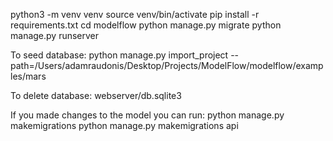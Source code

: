 python3 -m venv venv
source venv/bin/activate
pip install -r requirements.txt
cd modelflow
python manage.py migrate
python manage.py runserver

To seed database: 
python manage.py import_project --path=/Users/adamraudonis/Desktop/Projects/ModelFlow/modelflow/examples/mars

To delete database:
webserver/db.sqlite3

If you made changes to the model you can run:
python manage.py makemigrations
python manage.py makemigrations api

